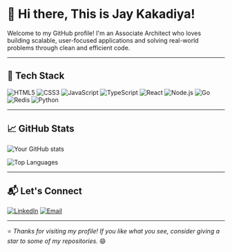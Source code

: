 # 👋 Hi there, This is Jay Kakadiya!

Welcome to my GitHub profile! I'm an Associate Architect who loves building scalable, user-focused applications and solving real-world problems through clean and efficient code.

---

## 🧰 Tech Stack
![HTML5](https://img.shields.io/badge/-HTML5-E34F26?logo=html5&logoColor=white&style=flat)
![CSS3](https://img.shields.io/badge/-CSS3-1572B6?logo=css3&logoColor=white&style=flat)
![JavaScript](https://img.shields.io/badge/-JavaScript-F7DF1E?logo=javascript&logoColor=black&style=flat)
![TypeScript](https://img.shields.io/badge/-TypeScript-3178C6?logo=typescript&logoColor=white&style=flat)
![React](https://img.shields.io/badge/-React-61DAFB?logo=react&logoColor=black&style=flat)
![Node.js](https://img.shields.io/badge/-Node.js-339933?logo=node.js&logoColor=white&style=flat)
![Go](https://img.shields.io/badge/-Go-00ADD8?logo=go&logoColor=white&style=flat)
![Redis](https://img.shields.io/badge/-Redis-DC382D?logo=redis&logoColor=white&style=flat)
![Python](https://img.shields.io/badge/-Python-3776AB?logo=python&logoColor=white&style=flat)

---

## 📈 GitHub Stats
![Your GitHub stats](https://github-readme-stats.vercel.app/api?username=JayKakadiya&show_icons=true&hide_title=true&hide=issues&count_private=true&hide_border=true&theme=default)

![Top Languages](https://github-readme-stats.vercel.app/api/top-langs/?username=JayKakadiya&layout=compact&hide_border=true&theme=default)

---

## 📬 Let's Connect
[![LinkedIn](https://img.shields.io/badge/-LinkedIn-0077B5?logo=linkedin&logoColor=white&style=flat)](https://www.linkedin.com/in/jay-kakadiya-a7b79a103/)
[![Email](https://img.shields.io/badge/-Email-D14836?logo=gmail&logoColor=white&style=flat)](mailto:jay648.kakadiya@gmail.com)

---

⭐️ _Thanks for visiting my profile! If you like what you see, consider giving a star to some of my repositories._ 😄
